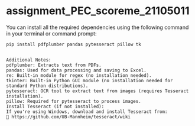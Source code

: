 # assignment_PEC_scoreme_21105011

You can install all the required dependencies using the following command in your terminal or command prompt:

```
pip install pdfplumber pandas pytesseract pillow tk


Additional Notes:
pdfplumber: Extracts text from PDFs.
pandas: Used for data processing and saving to Excel.
re: Built-in module for regex (no installation needed).
tkinter: Built-in Python GUI module (no installation needed for standard Python distributions).
pytesseract: OCR tool to extract text from images (requires Tesseract installation).
pillow: Required for pytesseract to process images.
Install Tesseract (if not installed):
If you're using Windows, download and install Tesseract from:
🔗 https://github.com/UB-Mannheim/tesseract/wiki

```
